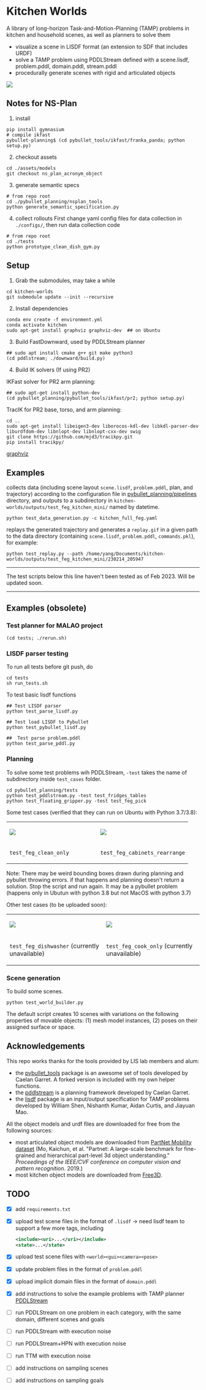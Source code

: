# Kitchen Worlds

A library of long-horizon Task-and-Motion-Planning (TAMP) problems in kitchen and household scenes, as well as planners to solve them

- visualize a scene in LISDF format (an extension to SDF that includes URDF)
- solve a TAMP problem using PDDLStream defined with a scene.lisdf, problem.pddl, domain.pddl, stream.pddl
- procedurally generate scenes with rigid and articulated objects

<img src="gifs/demo-cabbage.gif"></img>

<!--
<video autoplay loop muted playsinline width=100%>
  <source src="mp4/demo-cabbage.mp4" type="video/mp4">
</video>

<table class="multicol tightframes">
<tr>
<td width="33%">

<img src="imgs/demo-cabbage-1.png"></img>

</td>
<td width="33%">

<img src="imgs/demo-cabbage-2.png"></img>

</td>
<td width="33%">

<img src="imgs/demo-cabbage-4.png"></img>

</td>
</tr>
</table>
-->

## Notes for NS-Plan

1. install
```shell
pip install gymnasium
# compile ikfast
pybullet-planning$ (cd pybullet_tools/ikfast/franka_panda; python setup.py)
```
2. checkout assets
```shell
cd ./assets/models
git checkout ns_plan_acronym_object
```

3. generate semantic specs
```shell
# from repo root
cd ./pybullet_planning/nsplan_tools
python generate_semantic_specification.py
```

4. collect rollouts
First change yaml config files for data collection in `./configs/`, then run data collection code
```shell
# from repo root
cd ./tests
python prototype_clean_dish_gym.py
```


## Setup

1. Grab the submodules, may take a while

```shell
cd kitchen-worlds
git submodule update --init --recursive
```

2. Install dependencies
```shell
conda env create -f environment.yml
conda activate kitchen
sudo apt-get install graphviz graphviz-dev  ## on Ubuntu
```

3. Build FastDownward, used by PDDLStream planner

```shell
## sudo apt install cmake g++ git make python3
(cd pddlstream; ./downward/build.py)
```

4. Build IK solvers (If using PR2)

IKFast solver for PR2 arm planning:

```shell
## sudo apt-get install python-dev
(cd pybullet_planning/pybullet_tools/ikfast/pr2; python setup.py)
```

TracIK for PR2 base, torso, and arm planning:

```shell
cd ..
sudo apt-get install libeigen3-dev liborocos-kdl-dev libkdl-parser-dev liburdfdom-dev libnlopt-dev libnlopt-cxx-dev swig
git clone https://github.com/mjd3/tracikpy.git
pip install tracikpy/
```


[graphviz](https://pygraphviz.github.io/documentation/latest/install.html)

## Examples

collects data (including scene layout `scene.lisdf`, `problem.pddl`, plan, and trajectory) according to the configuration file in [pybullet_planning/pipelines](https://github.com/zt-yang/pybullet_planning/blob/master/pipelines/kitchen_full_feg.yaml) directory, and outputs to a subdirectory in `kitchen-worlds/outputs/test_feg_kitchen_mini/` named by datetime. 

```commandline
python test_data_generation.py -c kitchen_full_feg.yaml
```

replays the generated trajectory and generates a `replay.gif` in a given path to the data directory (containing `scene.lisdf`, `problem.pddl`, `commands.pkl`), for example:

```commandline
python test_replay.py --path /home/yang/Documents/kitchen-worlds/outputs/test_feg_kitchen_mini/230214_205947
```

----------

The test scripts below this line haven't been tested as of Feb 2023. Will be updated soon.

----------

## Examples (obsolete)

### Test planner for MALAO project

```
(cd tests; ./rerun.sh)
```


### LISDF parser testing

To run all tests before git push, do
```commandline
cd tests
sh run_tests.sh
```

To test basic lisdf functions
```commandline
## Test LISDF parser
python test_parse_lisdf.py

## Test load LISDF to Pybullet
python test_pybullet_lisdf.py

##  Test parse problem.pddl
python test_parse_pddl.py
```

### Planning

To solve some test problems wih PDDLStream, `-test` takes the name of subdirectory inside `test_cases` folder.

```commandline
cd pybullet_planning/tests
python test_pddlstream.py -test test_fridges_tables
python test_floating_gripper.py -test test_feg_pick
```

Some test cases (verified that they can run on Ubuntu with Python 3.7/3.8):

<table class="multicol">
<tr>
<td width="50%">

<img src="gifs/220613-clean-only.gif"></img>

</td>
<td width="50%">

<img src="gifs/220613-rearraneg-only.gif"></img>

</td>
</tr>
<tr>
<td width="50%">

`test_feg_clean_only`

</td>
<td width="50%">

`test_feg_cabinets_rearrange`

</td>
</tr>
</table>

Note: There may be weird bounding boxes drawn during planning and pybullet throwing errors. if that happens and planning doesn't return a solution. Stop the script and run again. It may be a pybullet problem (happens only in Ubutun with python 3.8 but not MacOS with python 3.7)

Other test cases (to be uploaded soon):

<table class="multicol">

<tr>
<td width="50%">

<img src="gifs/220602-serve-plate.gif"></img>

</td>
<td width="50%">

<img src="gifs/220531-cook-only.gif"></img>

</td>
</tr>
<tr>
<td width="50%">

`test_feg_dishwasher` (currently unavailable)

</td>
<td width="50%">

`test_feg_cook_only` (currently unavailable)

</td>
</tr>
</table>

### Scene generation

To build some scenes.

```commandline
python test_world_builder.py
```

The default script creates 10 scenes with variations on the following properties of movable objects: (1) mesh model instances, (2) poses on their assigned surface or space.

## Acknowledgements

This repo works thanks for the tools provided by LIS lab members and alum:

* the [pybullet_tools](https://github.com/caelan/pybullet-planning/tree/master/pybullet_tools) package is an awesome set of tools developed by Caelan Garret. A forked version is included with my own helper functions.
* the [pddlstream](https://github.com/caelan/pddlstream) is a planning framework developed by Caelan Garret.
* the [lisdf](https://github.com/Learning-and-Intelligent-Systems/lisdf) package is an input/output specification for TAMP problems developed by William Shen, Nishanth Kumar, Aidan Curtis, and Jiayuan Mao.

All the object models and urdf files are downloaded for free from the following sources:

* most articulated object models are downloaded from [PartNet Mobility dataset](https://sapien.ucsd.edu/browse) (Mo, Kaichun, et al. "Partnet: A large-scale benchmark for fine-grained and hierarchical part-level 3d object understanding." *Proceedings of the IEEE/CVF conference on computer vision and pattern recognition*. 2019.)
* most kitchen object models are downloaded from [Free3D](https://free3d.com/3d-models/food).


## TODO

- [x] add `requirements.txt`
- [x] upload test scene files in the format of `.lisdf` -> need lisdf team to support a few more tags, including
  ``````xml
  <include><uri>...</uri></include>
  <state>...</state>
  ``````
- [x] upload test scene files with `<world><gui><camera><pose>`
- [x] update problem files in the format of `problem.pddl`
- [x] upload implicit domain files in the format of `domain.pddl`
- [x] add instructions to solve the example problems with TAMP planner [PDDLStream](https://github.com/caelan/pddlstream/tree/main)

- [ ] run PDDLStream on one problem in each category, with the same domain, different scenes and goals
- [ ] run PDDLStream with execution noise
- [ ] run PDDLStream+HPN with execution noise
- [ ] run TTM with execution noise
- [ ] add instructions on sampling scenes
- [ ] add instructions on sampling goals

